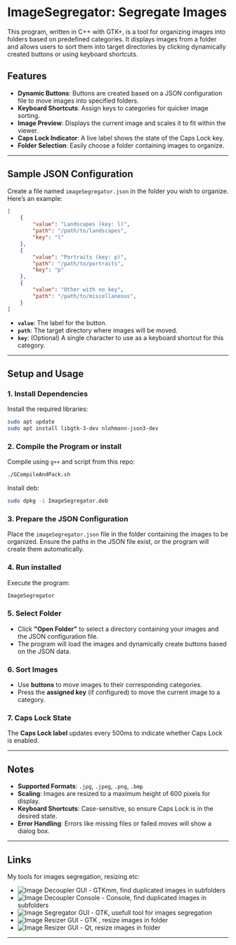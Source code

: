 # ImageSegregator: Segregate Images

This program, written in C++ with GTK+, is a tool for organizing images into folders based on predefined categories. It displays images from a folder and allows users to sort them into target directories by clicking dynamically created buttons or using keyboard shortcuts.

## Features
- **Dynamic Buttons**: Buttons are created based on a JSON configuration file to move images into specified folders.
- **Keyboard Shortcuts**: Assign keys to categories for quicker image sorting.
- **Image Preview**: Displays the current image and scales it to fit within the viewer.
- **Caps Lock Indicator**: A live label shows the state of the Caps Lock key.
- **Folder Selection**: Easily choose a folder containing images to organize.

---

## Sample JSON Configuration

Create a file named `imageSegregator.json` in the folder you wish to organize. Here’s an example:

```json
[
    {
        "value": "Landscapes (key: l)",
        "path": "/path/to/landscapes",
        "key": "l"
    },
    {
        "value": "Portraits (key: p)",
        "path": "/path/to/portraits",
        "key": "p"
    },
    {
        "value": "Other with no key",
        "path": "/path/to/miscellaneous",
    }
]
```

- **`value`**: The label for the button.
- **`path`**: The target directory where images will be moved.
- **`key`**: (Optional) A single character to use as a keyboard shortcut for this category.

---

## Setup and Usage

### 1. Install Dependencies
Install the required libraries:
```bash
sudo apt update
sudo apt install libgtk-3-dev nlohmann-json3-dev
```

### 2. Compile the Program or install
Compile using `g++` and script from this repo:
```bash
./GCompileAndPack.sh
```

Install deb:
```bash
sudo dpkg -i ImageSegregator.deb
```

### 3. Prepare the JSON Configuration
Place the `imageSegregator.json` file in the folder containing the images to be organized. Ensure the paths in the JSON file exist, or the program will create them automatically.

### 4. Run installed 
Execute the program:
```bash
ImageSegregator
```

### 5. Select Folder
- Click **"Open Folder"** to select a directory containing your images and the JSON configuration file.
- The program will load the images and dynamically create buttons based on the JSON data.

### 6. Sort Images
- Use **buttons** to move images to their corresponding categories.
- Press the **assigned key** (if configured) to move the current image to a category.

### 7. Caps Lock State
The **Caps Lock label** updates every 500ms to indicate whether Caps Lock is enabled.

---

## Notes
- **Supported Formats**: `.jpg`, `.jpeg`, `.png`, `.bmp`
- **Scaling**: Images are resized to a maximum height of 600 pixels for display.
- **Keyboard Shortcuts**: Case-sensitive, so ensure Caps Lock is in the desired state.
- **Error Handling**: Errors like missing files or failed moves will show a dialog box.

---

## Links

My tools for images segregation, resizing etc:

* ![Image Decoupler GUI](https://github.com/marcin-filipiak/gtkmm_ImageDecoupler) - GTKmm, find duplicated images in subfolders
* ![Image Decoupler Console](https://github.com/marcin-filipiak/cpp_ImageDecoupler) - Console, find duplicated images in subfolders
* ![Image Segregator GUI](https://github.com/marcin-filipiak/gtk_ImageSegregator) - GTK, usefull tool for images segregation
* ![Image Resizer GUI](https://github.com/marcin-filipiak/gtk_ImageResizer) - GTK , resize images in folder
* ![Image Resizer GUI](https://github.com/marcin-filipiak/qt_ImgFolderResizer) - Qt, resize images in folder

---

